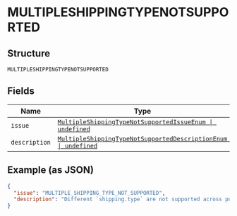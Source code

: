 
# MULTIPLESHIPPINGTYPENOTSUPPORTED

## Structure

`MULTIPLESHIPPINGTYPENOTSUPPORTED`

## Fields

| Name | Type | Tags | Description |
|  --- | --- | --- | --- |
| `issue` | [`MultipleShippingTypeNotSupportedIssueEnum \| undefined`](../../doc/models/multiple-shipping-type-not-supported-issue-enum.md) | Optional | - |
| `description` | [`MultipleShippingTypeNotSupportedDescriptionEnum \| undefined`](../../doc/models/multiple-shipping-type-not-supported-description-enum.md) | Optional | - |

## Example (as JSON)

```json
{
  "issue": "MULTIPLE_SHIPPING_TYPE_NOT_SUPPORTED",
  "description": "Different `shipping.type` are not supported across purchase units."
}
```

